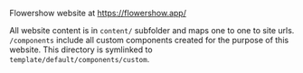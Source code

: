 Flowershow website at https://flowershow.app/

All website content is in `content/` subfolder and maps one to one to site urls.
`/components` include all custom components created for the purpose of this website. This directory is symlinked to `template/default/components/custom`.
